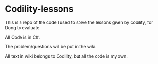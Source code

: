 # Codility-lessons

This is a repo of the code I used to solve the lessons given by codility, for Dong to evaluate.

All Code is in C#.

The problem/questions will be put in the wiki.

All text in wiki belongs to Codility, but all the code is my own.
